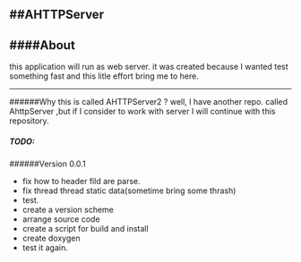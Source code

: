 ##AHTTPServer
----
####About
---
this application will run as web server.  it was created because I wanted test something fast and this litle effort bring me 
to here.
***
######Why this is called AHTTPServer2 ?
well, I have another repo. called AhttpServer ,but if I consider to work with server I will continue with this repository.

##### TODO:
######Version 0.0.1
- fix how to header fild are parse.
- fix thread thread static data(sometime bring some thrash)
- test. 
- create a version scheme
- arrange source code
- create a script for build and install 
- create doxygen 
- test it again.


